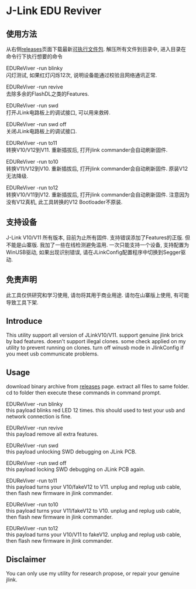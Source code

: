 J-Link EDU Reviver
==================

使用方法
--------
从右侧[releases](https://github.com/banxian/EDUReviver/releases)页面下载最新[可执行文件包](https://github.com/banxian/EDUReviver/releases/download/v0.3.8-beta/EDUReviver_bin_b038.zip).
解压所有文件到目录中, 进入目录在命令行下执行想要的命令

EDUReViver -run blinky  
闪灯测试, 如果红灯闪烁12次, 说明设备能通过校验且网络通讯正常.  

EDUReViver -run revive  
去除多余的FlashDL之类的Features.  

EDUReViver -run swd  
打开JLink电路板上的调试接口, 可以用来救砖.  

EDUReViver -run swd off  
关闭JLink电路板上的调试接口.  

EDUReViver -run to11  
转换V10/V12到V11. 重新插拔后, 打开jlink commander会自动刷新固件.  

EDUReViver -run to10  
转换V11/V12到V10. 重新插拔后, 打开jlink commander会自动刷新固件. 原装V12无法降级.  

EDUReViver -run to12  
转换V10/V11到V12. 重新插拔后, 打开jlink commander会自动刷新固件. 注意因为没有V12真机, 此工具转换的V12 Bootloader不原装.  

支持设备
--------
J-Link V10/V11 所有版本, 目前为止所有固件. 支持错误添加了Features的正版. 但不能是山寨版. 我加了一些在线检测避免滥用.
一次只能支持一个设备, 支持配置为WinUSB驱动, 如果出现识别错误, 请在JLinkConfig配置程序中切换到Segger驱动.

免责声明
--------
此工具仅供研究和学习使用, 请勿将其用于商业用途. 请勿在山寨版上使用, 有可能导致工具下架.


Introduce
---------
This utility support all version of JLinkV10/V11. support genuine jlink brick by bad features.
doesn't support illegal clones. some check applied on my utility to prevent running on clones.
turn off winusb mode in JlinkConfig if you meet usb communicate problems.

Usage
--------
download binary archive from [releases](https://github.com/banxian/EDUReviver/releases) page. extract all files to same folder.
cd to folder then execute these commands in command prompt.

EDUReViver -run blinky  
this payload blinks red LED 12 times. this should used to test your usb and network connection is fine.  
  
EDUReViver -run revive  
this payload remove all extra features.  

EDUReViver -run swd  
this payload unlocking SWD debugging on JLink PCB.  

EDUReViver -run swd off  
this payload locking SWD debugging on JLink PCB again.  

EDUReViver -run to11  
this payload turns your V10/fakeV12 to V11. unplug and replug usb cable, then flash new firmware in jlink commander.  

EDUReViver -run to10  
this payload turns your V11/fakeV12 to V10. unplug and replug usb cable, then flash new firmware in jlink commander.  

EDUReViver -run to12  
this payload turns your V10/V11 to fakeV12. unplug and replug usb cable, then flash new firmware in jlink commander.  

Disclaimer
----------
You can only use my utility for research propose, or repair your genuine jlink.
